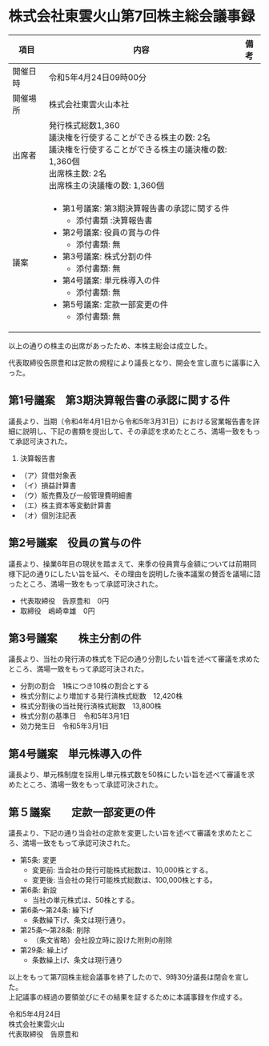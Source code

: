 # 株式会社東雲火山第7回株主総会議事録  

|項目|内容|備考|
|----|----|----|
|開催日時|令和5年4月24日09時00分
|開催場所|株式会社東雲火山本社
|出席者|発行株式総数1,360<br>議決権を行使することができる株主の数: 2名<br>議決権を行使することができる株主の議決権の数: 1,360個<br>出席株主数: 2名<br>出席株主の決議権の数: 1,360個
|議案|<ul><li>第1号議案: 第3期決算報告書の承認に関する件<ul><li>添付書類 :決算報告書</li></ul></li></li><li>第2号議案: 役員の賞与の件<ul><li>添付書類: 無</li></ul></li><li>第3号議案: 株式分割の件<ul><li>添付書類: 無</li></ul></li><li>第4号議案: 単元株導入の件<ul><li>添付書類: 無</li></ul></li><li>第5号議案: 定款一部変更の件<ul><li>添付書類: 無</li></ul></li></li>

以上の通りの株主の出席があったため、本株主総会は成立した。

代表取締役告原豊和は定款の規程により議長となり、開会を宣し直ちに議事に入った。

## 第1号議案　第3期決算報告書の承認に関する件

議長より、当期（令和4年4月1日から令和5年3月31日）における営業報告書を詳細に説明し、下記の書類を提出して、その承認を求めたところ、満場一致をもって承認可決された。

1. 決算報告書
- （ア）貸借対象表  
- （イ）損益計算書 
- （ウ）販売費及び一般管理費明細書  
- （エ）株主資本等変動計算書  
- （オ）個別注記表  

## 第2号議案　役員の賞与の件

議長より、操業6年目の現状を踏まえて、来季の役員賞与金額については前期同様下記の通りにしたい旨を延べ、その理由を説明した後本議案の賛否を議場に諮ったところ、満場一致をもって承認可決された。

- 代表取締役　告原豊和　0円  
- 取締役　嶋崎幸雄　0円

## 第3号議案　　株主分割の件

議長より、当社の発行済の株式を下記の通り分割したい旨を述べて審議を求めたところ、満場一致をもって承認可決された。

- 分割の割合　1株につき10株の割合とする  
- 株式分割により増加する発行済株式総数　12,420株  
- 株式分割後の当社発行済株式総数　13,800株  
- 株式分割の基準日　令和5年3月1日  
- 効力発生日　令和5年3月1日

## 第4号議案　単元株導入の件

議長より、単元株制度を採用し単元株式数を50株にしたい旨を述べて審議を求めたところ、満場一致をもって承認可決された。

## 第５議案　　定款一部変更の件

議長より、下記の通り当会社の定款を変更したい旨を述べて審議を求めたところ、満場一致をもって承認可決された。

- 第5条: 変更  
   - 変更前: 当会社の発行可能株式総数は、10,000株とする。  
   - 変更後: 当会社の発行可能株式総数は、100,000株とする。
- 第6条: 新設   
   - 当社の単元株式は、50株とする。  
- 第6条〜第24条: 繰下げ  
   - 条数繰下げ、条文は現行通り。
- 第25条〜第28条: 削除  
   - （条文省略）会社設立時に設けた附則の削除  
- 第29条: 繰上げ  
   - 条数繰上げ、条文は現行通り

以上をもって第7回株主総会議事を終了したので、9時30分議長は閉会を宣した。  
上記議事の経過の要領並びにその結果を証するために本議事録を作成する。

令和5年4月24日  
株式会社東雲火山  
代表取締役　告原豊和